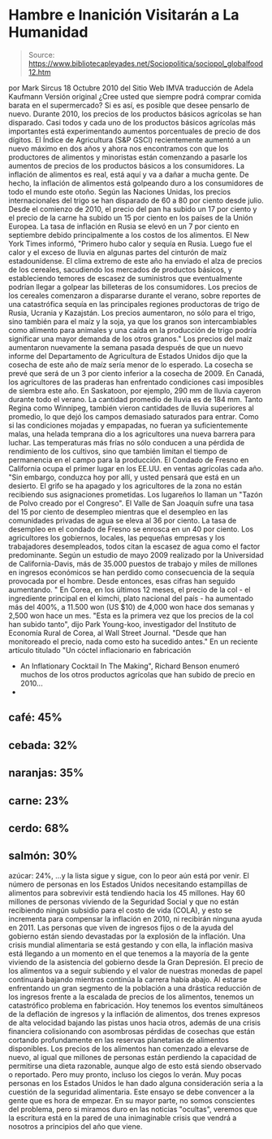 # Hambre e Inanición Visitarán a La Humanidad

> Source: https://www.bibliotecapleyades.net/Sociopolitica/sociopol_globalfood12.htm

por Mark Sircus
18 Octubre 2010
del Sitio Web
IMVA
traducción de
Adela Kaufmann
Versión
original
¿Cree usted que siempre podrá comprar comida
barata en el supermercado? Si es así, es posible que desee pensarlo de nuevo.
Durante 2010, los precios de los productos básicos agrícolas se han
disparado. Casi todos y cada uno de los productos básicos agrícolas más
importantes está experimentando aumentos porcentuales de precio de dos
dígitos.
El Índice de Agricultura (S&P GSCI) recientemente aumentó a un nuevo máximo
en dos años y ahora nos encontramos con que los productores de alimentos y
minoristas están comenzando a pasarle los aumentos de precios de los
productos básicos a los consumidores.
La inflación de alimentos es real, está aquí y va a dañar a mucha gente.
De hecho, la inflación de alimentos está golpeando duro a los consumidores
de todo el mundo este otoño. Según las Naciones Unidas, los precios
internacionales del trigo
se han disparado de 60 a 80 por ciento desde julio.
Desde el comienzo de 2010, el precio del pan ha subido un
17 por ciento y el
precio de la carne ha subido un 15 por ciento en los países de la Unión
Europea.
La tasa de inflación en Rusia se elevó en
un 7 por ciento en septiembre
debido principalmente a los costos de los alimentos.
El New York Times
informó,
"Primero hubo calor y sequía en Rusia. Luego fue el calor y el exceso de
lluvia en algunas partes del cinturón de maíz estadounidense. El clima
extremo de este año ha enviado el alza de precios de los cereales,
sacudiendo los mercados de productos básicos, y estableciendo temores de
escasez de suministros que eventualmente podrían llegar a golpear las
billeteras de los consumidores.
Los precios de los cereales comenzaron a dispararse durante el verano, sobre
reportes de una catastrófica sequía en las principales regiones productoras
de trigo de Rusia, Ucrania y Kazajstán. Los precios aumentaron, no sólo para
el trigo, sino también para el maíz y la soja, ya que los granos son
intercambiables como alimento para animales y una caída en la producción de
trigo podría significar una mayor demanda de los otros granos."
Los precios del maíz aumentaron nuevamente la semana pasada después de que
un nuevo informe del Departamento de Agricultura de Estados Unidos
dijo que
la cosecha de este año de maíz sería menor de lo esperado.
La cosecha se prevé que será de un 3 por ciento inferior a la cosecha de
2009. En Canadá, los
agricultores de las praderas han enfrentado condiciones
casi imposibles de siembra este año. En Saskatoon, por ejemplo, 290 mm de
lluvia cayeron durante todo el verano. La cantidad promedio de lluvia es de
184 mm.
Tanto Regina como Winnipeg, también vieron cantidades de lluvia
superiores al promedio, lo que dejó los campos demasiado saturados para
entrar.
Como si las condiciones mojadas y empapadas, no fueran ya suficientemente
malas, una helada temprana dio a los agricultores una nueva barrera para
luchar. Las temperaturas más frías no sólo conducen a una pérdida de
rendimiento de los cultivos, sino que también limitan el tiempo de
permanencia en el campo para la producción.
El Condado de Fresno en California ocupa el primer lugar en los EE.UU. en
ventas agrícolas cada año.
"Sin embargo, conduzca hoy por allí, y usted pensará que está en un desierto.
El grifo se ha apagado y los agricultores de la zona no están recibiendo sus
asignaciones prometidas. Los lugareños lo llaman un "Tazón de Polvo creado
por el Congreso".
El Valle de San Joaquín sufre una tasa del 15 por ciento de desempleo
mientras que el desempleo en las comunidades privadas de agua se eleva al 36
por ciento. La tasa de desempleo en el condado de Fresno se enrosca en un 40
por ciento. Los agricultores los gobiernos, locales, las pequeñas empresas y
los trabajadores desempleados, todos citan la escasez de agua como el factor
predominante.
Según un estudio de mayo 2009 realizado por la Universidad de
California-Davis, más de 35.000 puestos de trabajo y miles de millones en
ingresos económicos se han perdido como consecuencia de la sequía provocada
por el hombre. Desde entonces, esas cifras han seguido aumentando. "
En Corea, en los últimos 12 meses, el precio de la col - el ingrediente
principal en el kimchi, plato nacional del país - ha aumentado más del 400%,
a 11.500 won (US $10) de 4,000 won hace dos semanas y 2,500 won hace un mes.
"Esta es la primera vez que los precios de la col han subido tanto", dijo
Park Young-koo, investigador del Instituto de Economía Rural de Corea, al
Wall Street Journal.
"Desde que han monitoreado el precio, nada como esto ha sucedido antes."
En un reciente artículo titulado "Un cóctel inflacionario en fabricación
- An Inflationary Cocktail In The Making",
Richard Benson enumeró muchos de los otros productos agrícolas que han
subido de precio en 2010...
-
café: 45%
-
cebada: 32%
-
naranjas: 35%
-
carne: 23%
-
cerdo: 68%
-
salmón: 30%
-
azúcar: 24%,
...y la lista sigue y sigue, con lo peor aún está por venir.
El número de personas en los Estados Unidos necesitando estampillas de
alimentos para sobrevivir está tendiendo hacia los 45 millones.
Hay 60 millones de personas viviendo de la Seguridad Social y que no están
recibiendo ningún subsidio para el costo de vida (COLA), y esto se
incrementa para compensar la inflación en 2010, ni recibirán ninguna ayuda
en 2011. Las personas que viven de ingresos fijos o de la ayuda del gobierno
están siendo devastadas por la explosión de la inflación. Una crisis mundial
alimentaria se está gestando y con ella, la inflación masiva está llegando a
un momento en el que tenemos a la mayoría de la gente viviendo de la
asistencia del gobierno desde la Gran Depresión.
El precio de los alimentos va a seguir subiendo y el valor de nuestras
monedas de papel continuará bajando mientras continúa la carrera había abajo.
Al estarse enfrentando un gran segmento de la población a una drástica
reducción de los ingresos frente a la escalada de precios de los alimentos,
tenemos un catastrófico problema en fabricación.
Hoy tenemos los eventos
simultáneos de la
deflación de ingresos y la
inflación de alimentos, dos
trenes expresos de alta velocidad bajando las pistas unos hacia otros,
además de una crisis financiera colisionando con asombrosas pérdidas de
cosechas que están cortando profundamente en las reservas planetarias de
alimentos disponibles.
Los precios de los alimentos han comenzado a elevarse de nuevo, al igual que
millones de personas están perdiendo la capacidad de permitirse una dieta
razonable, aunque algo de esto está siendo observado o reportado. Pero muy
pronto, incluso los ciegos lo verán.
Muy pocas personas en los Estados Unidos le han dado alguna consideración
seria a la cuestión de la seguridad alimentaria. Este ensayo se debe
convencer a la gente que es hora de empezar.
En su mayor parte, no somos conscientes del problema, pero si miramos duro
en las noticias "ocultas", veremos que la escritura está en la pared de una
inimaginable crisis que vendrá a nosotros a principios del año que viene.
